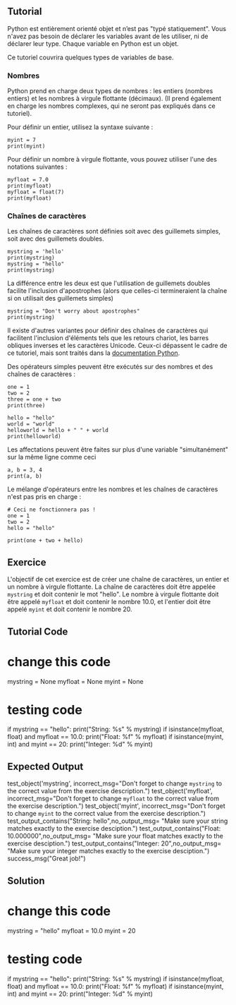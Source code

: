 Tutorial
--------

Python est entièrement orienté objet et n’est pas "typé statiquement". Vous n'avez pas besoin de déclarer les variables avant de les utiliser, ni de déclarer leur type. Chaque variable en Python est un objet.

Ce tutoriel couvrira quelques types de variables de base.

### Nombres
Python prend en charge deux types de nombres : les entiers (nombres entiers) et les nombres à virgule flottante (décimaux). (Il prend également en charge les nombres complexes, qui ne seront pas expliqués dans ce tutoriel).

Pour définir un entier, utilisez la syntaxe suivante :

    myint = 7
    print(myint)

Pour définir un nombre à virgule flottante, vous pouvez utiliser l'une des notations suivantes :

    myfloat = 7.0
    print(myfloat)
    myfloat = float(7)
    print(myfloat)

### Chaînes de caractères

Les chaînes de caractères sont définies soit avec des guillemets simples, soit avec des guillemets doubles.

    mystring = 'hello'
    print(mystring)
    mystring = "hello"
    print(mystring)

La différence entre les deux est que l'utilisation de guillemets doubles facilite l'inclusion d'apostrophes (alors que celles-ci termineraient la chaîne si on utilisait des guillemets simples)

    mystring = "Don't worry about apostrophes"
    print(mystring)
    
Il existe d'autres variantes pour définir des chaînes de caractères qui facilitent l'inclusion d'éléments tels que les retours chariot, les barres obliques inverses et les caractères Unicode. Ceux-ci dépassent le cadre de ce tutoriel, mais sont traités dans la [documentation Python](http://docs.python.org/tutorial/introduction.html#strings "Strings in Python Tutorial").

Des opérateurs simples peuvent être exécutés sur des nombres et des chaînes de caractères :

    one = 1
    two = 2
    three = one + two
    print(three)

    hello = "hello"
    world = "world"
    helloworld = hello + " " + world
    print(helloworld)

Les affectations peuvent être faites sur plus d'une variable "simultanément" sur la même ligne comme ceci

    a, b = 3, 4
    print(a, b)

Le mélange d'opérateurs entre les nombres et les chaînes de caractères n'est pas pris en charge :

    # Ceci ne fonctionnera pas !
    one = 1
    two = 2
    hello = "hello"
    
    print(one + two + hello)


Exercice
--------

L'objectif de cet exercice est de créer une chaîne de caractères, un entier et un nombre à virgule flottante. La chaîne de caractères doit être appelée `mystring` et doit contenir le mot "hello". Le nombre à virgule flottante doit être appelé `myfloat` et doit contenir le nombre 10.0, et l'entier doit être appelé `myint` et doit contenir le nombre 20.

Tutorial Code
-------------
# change this code
mystring = None
myfloat = None
myint = None

# testing code
if mystring == "hello":
    print("String: %s" % mystring)
if isinstance(myfloat, float) and myfloat == 10.0:
    print("Float: %f" % myfloat)
if isinstance(myint, int) and myint == 20:
    print("Integer: %d" % myint)

Expected Output
---------------

test_object('mystring', incorrect_msg="Don't forget to change `mystring` to the correct value from the exercise description.")
test_object('myfloat', incorrect_msg="Don't forget to change `myfloat` to the correct value from the exercise description.")
test_object('myint', incorrect_msg="Don't forget to change `myint` to the correct value from the exercise description.")
test_output_contains("String: hello",no_output_msg= "Make sure your string matches exactly to the exercise desciption.")
test_output_contains("Float: 10.000000",no_output_msg= "Make sure your float matches exactly to the exercise desciption.")
test_output_contains("Integer: 20",no_output_msg= "Make sure your integer matches exactly to the exercise desciption.")
success_msg("Great job!")

Solution
--------

# change this code
mystring = "hello"
myfloat = 10.0
myint = 20

# testing code
if mystring == "hello":
    print("String: %s" % mystring)
if isinstance(myfloat, float) and myfloat == 10.0:
    print("Float: %f" % myfloat)
if isinstance(myint, int) and myint == 20:
    print("Integer: %d" % myint)
